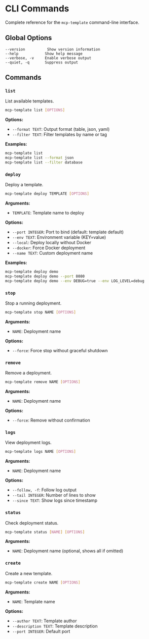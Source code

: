 # CLI Commands

Complete reference for the `mcp-template` command-line interface.

## Global Options

```
--version          Show version information
--help            Show help message
--verbose, -v     Enable verbose output
--quiet, -q       Suppress output
```

## Commands

### `list`

List available templates.

```bash
mcp-template list [OPTIONS]
```

**Options:**
- `--format TEXT`: Output format (table, json, yaml)
- `--filter TEXT`: Filter templates by name or tag

**Examples:**
```bash
mcp-template list
mcp-template list --format json
mcp-template list --filter database
```

### `deploy`

Deploy a template.

```bash
mcp-template deploy TEMPLATE [OPTIONS]
```

**Arguments:**
- `TEMPLATE`: Template name to deploy

**Options:**
- `--port INTEGER`: Port to bind (default: template default)
- `--env TEXT`: Environment variable (KEY=value)
- `--local`: Deploy locally without Docker
- `--docker`: Force Docker deployment
- `--name TEXT`: Custom deployment name

**Examples:**
```bash
mcp-template deploy demo
mcp-template deploy demo --port 8080
mcp-template deploy demo --env DEBUG=true --env LOG_LEVEL=debug
```

### `stop`

Stop a running deployment.

```bash
mcp-template stop NAME [OPTIONS]
```

**Arguments:**
- `NAME`: Deployment name

**Options:**
- `--force`: Force stop without graceful shutdown

### `remove`

Remove a deployment.

```bash
mcp-template remove NAME [OPTIONS]
```

**Arguments:**
- `NAME`: Deployment name

**Options:**
- `--force`: Remove without confirmation

### `logs`

View deployment logs.

```bash
mcp-template logs NAME [OPTIONS]
```

**Arguments:**
- `NAME`: Deployment name

**Options:**
- `--follow, -f`: Follow log output
- `--tail INTEGER`: Number of lines to show
- `--since TEXT`: Show logs since timestamp

### `status`

Check deployment status.

```bash
mcp-template status [NAME] [OPTIONS]
```

**Arguments:**
- `NAME`: Deployment name (optional, shows all if omitted)

### `create`

Create a new template.

```bash
mcp-template create NAME [OPTIONS]
```

**Arguments:**
- `NAME`: Template name

**Options:**
- `--author TEXT`: Template author
- `--description TEXT`: Template description
- `--port INTEGER`: Default port
